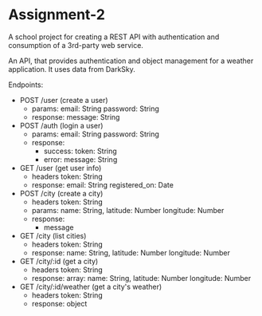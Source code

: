 # Assignment-2
A school project for creating a REST API with authentication and consumption of a 3rd-party web service.

An API, that provides authentication and object management for a weather application.
It uses data from DarkSky.

Endpoints:
  - POST /user (create a user)
    - params:
      email: String
      password: String
    - response:
      message: String
  - POST /auth (login a user)
    - params:
      email: String
      password: String
    - response:
      - success:
        token: String
      - error:
        message: String
  - GET /user (get user info)
    - headers
      token: String
    - response:
      email: String
      registered_on: Date
  - POST /city (create a city)
    - headers
      token: String
    - params:
      name: String,
      latitude: Number
      longitude: Number
    - response:
      - message
  - GET /city (list cities)
    - headers
      token: String
    - response:
      name: String,
      latitude: Number
      longitude: Number
  - GET /city/:id (get a city)
    - headers
      token: String
    - response:
      array:
        name: String,
        latitude: Number
        longitude: Number
  - GET /city/:id/weather (get a city's weather)
    - headers
      token: String
    - response:
      object
